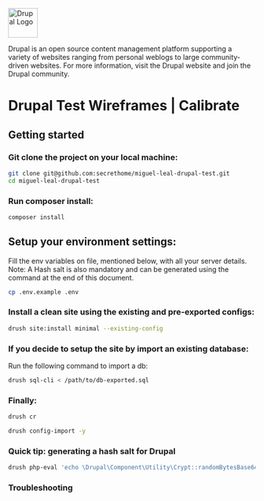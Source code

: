 <img alt="Drupal Logo" src="https://www.drupal.org/files/Wordmark_blue_RGB.png" height="60px">

Drupal is an open source content management platform supporting a variety of
websites ranging from personal weblogs to large community-driven websites. For
more information, visit the Drupal website and join the Drupal community.

# Drupal Test Wireframes | Calibrate

## Getting started

### Git clone the project on your local machine:

```bash
git clone git@github.com:secrethome/miguel-leal-drupal-test.git
cd miguel-leal-drupal-test
```

### Run composer install:

```bash
composer install
```

## Setup your environment settings:

Fill the env variables on file, mentioned below, with all your server details.
Note: A Hash salt is also mandatory and can be generated using the command at the end of this document.

```bash
cp .env.example .env
```

### Install a clean site using the existing and pre-exported configs:

```bash
drush site:install minimal --existing-config
```

### If you decide to setup the site by import an existing database:

Run the following command to import a db:

```bash
drush sql-cli < /path/to/db-exported.sql
```

### Finally:

```bash
drush cr
```

```bash
drush config-import -y
```

### Quick tip: generating a hash salt for Drupal

```bash
drush php-eval 'echo \Drupal\Component\Utility\Crypt::randomBytesBase64(55) . "\n";'
```

### Troubleshooting
